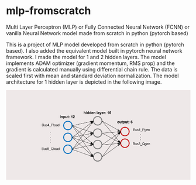 # mlp-fromscratch
Multi Layer Perceptron (MLP) or Fully Connected Neural Network (FCNN) or vanilla Neural Network model made from scratch in python (pytorch based)

This is a project of MLP model developed from scratch in python (pytorch based). I also added the equivalent model built in pytorch neural network framework. I made the model for 1 and 2 hidden layers. The model implements ADAM optimizer (gradient momentum, RMS prop) and the gradient is calculated manually using differential chain rule. The data is scaled first with mean and standard deviation normalization. The model architecture for 1 hidden layer is depicted in the following image. 

![alt text](https://github.com/mukhlishga/mlp-fromscratch/blob/main/mlp.PNG?raw=true)
